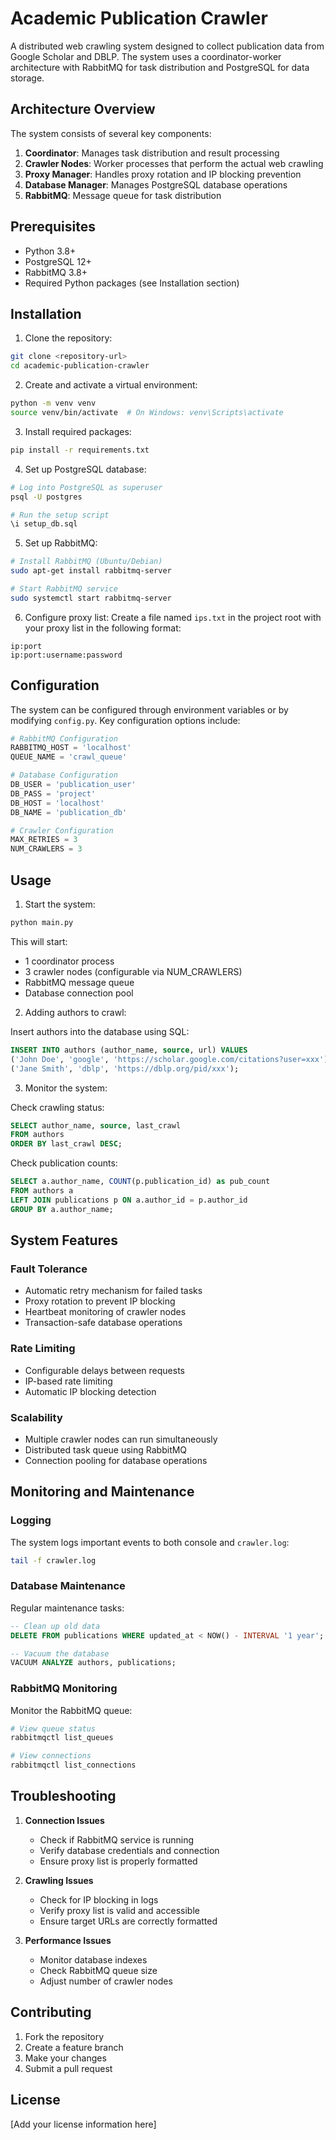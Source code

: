 # Academic Publication Crawler

A distributed web crawling system designed to collect publication data from Google Scholar and DBLP. The system uses a coordinator-worker architecture with RabbitMQ for task distribution and PostgreSQL for data storage.

## Architecture Overview

The system consists of several key components:

1. **Coordinator**: Manages task distribution and result processing
2. **Crawler Nodes**: Worker processes that perform the actual web crawling
3. **Proxy Manager**: Handles proxy rotation and IP blocking prevention
4. **Database Manager**: Manages PostgreSQL database operations
5. **RabbitMQ**: Message queue for task distribution

## Prerequisites

- Python 3.8+
- PostgreSQL 12+
- RabbitMQ 3.8+
- Required Python packages (see Installation section)

## Installation

1. Clone the repository:
```bash
git clone <repository-url>
cd academic-publication-crawler
```

2. Create and activate a virtual environment:
```bash
python -m venv venv
source venv/bin/activate  # On Windows: venv\Scripts\activate
```

3. Install required packages:
```bash
pip install -r requirements.txt
```

4. Set up PostgreSQL database:
```bash
# Log into PostgreSQL as superuser
psql -U postgres

# Run the setup script
\i setup_db.sql
```

5. Set up RabbitMQ:
```bash
# Install RabbitMQ (Ubuntu/Debian)
sudo apt-get install rabbitmq-server

# Start RabbitMQ service
sudo systemctl start rabbitmq-server
```

6. Configure proxy list:
Create a file named `ips.txt` in the project root with your proxy list in the following format:
```
ip:port
ip:port:username:password
```

## Configuration

The system can be configured through environment variables or by modifying `config.py`. Key configuration options include:

```python
# RabbitMQ Configuration
RABBITMQ_HOST = 'localhost'
QUEUE_NAME = 'crawl_queue'

# Database Configuration
DB_USER = 'publication_user'
DB_PASS = 'project'
DB_HOST = 'localhost'
DB_NAME = 'publication_db'

# Crawler Configuration
MAX_RETRIES = 3
NUM_CRAWLERS = 3
```

## Usage

1. Start the system:
```bash
python main.py
```

This will start:
- 1 coordinator process
- 3 crawler nodes (configurable via NUM_CRAWLERS)
- RabbitMQ message queue
- Database connection pool

2. Adding authors to crawl:

Insert authors into the database using SQL:
```sql
INSERT INTO authors (author_name, source, url) VALUES 
('John Doe', 'google', 'https://scholar.google.com/citations?user=xxx'),
('Jane Smith', 'dblp', 'https://dblp.org/pid/xxx');
```

3. Monitor the system:

Check crawling status:
```sql
SELECT author_name, source, last_crawl
FROM authors
ORDER BY last_crawl DESC;
```

Check publication counts:
```sql
SELECT a.author_name, COUNT(p.publication_id) as pub_count
FROM authors a
LEFT JOIN publications p ON a.author_id = p.author_id
GROUP BY a.author_name;
```

## System Features

### Fault Tolerance
- Automatic retry mechanism for failed tasks
- Proxy rotation to prevent IP blocking
- Heartbeat monitoring of crawler nodes
- Transaction-safe database operations

### Rate Limiting
- Configurable delays between requests
- IP-based rate limiting
- Automatic IP blocking detection

### Scalability
- Multiple crawler nodes can run simultaneously
- Distributed task queue using RabbitMQ
- Connection pooling for database operations

## Monitoring and Maintenance

### Logging
The system logs important events to both console and `crawler.log`:
```bash
tail -f crawler.log
```

### Database Maintenance
Regular maintenance tasks:
```sql
-- Clean up old data
DELETE FROM publications WHERE updated_at < NOW() - INTERVAL '1 year';

-- Vacuum the database
VACUUM ANALYZE authors, publications;
```

### RabbitMQ Monitoring
Monitor the RabbitMQ queue:
```bash
# View queue status
rabbitmqctl list_queues

# View connections
rabbitmqctl list_connections
```

## Troubleshooting

1. **Connection Issues**
   - Check if RabbitMQ service is running
   - Verify database credentials and connection
   - Ensure proxy list is properly formatted

2. **Crawling Issues**
   - Check for IP blocking in logs
   - Verify proxy list is valid and accessible
   - Ensure target URLs are correctly formatted

3. **Performance Issues**
   - Monitor database indexes
   - Check RabbitMQ queue size
   - Adjust number of crawler nodes

## Contributing

1. Fork the repository
2. Create a feature branch
3. Make your changes
4. Submit a pull request

## License

[Add your license information here]
